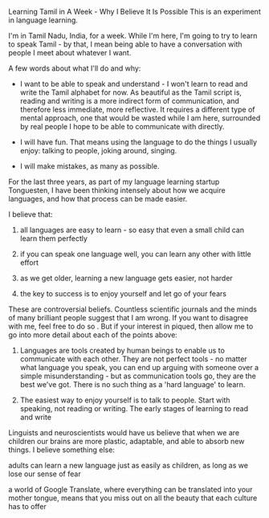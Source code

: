 Learning Tamil in A Week - Why I Believe It Is Possible
This is an experiment in language learning.

I'm in Tamil Nadu, India, for a week.  While I'm here, I'm going to try to learn to speak Tamil - by that, I mean being able to have a conversation with people I meet about whatever I want. 

A few words about what I'll do and why:

- I want to be able to speak and understand - I won't learn to read and write the Tamil alphabet for now. As beautiful as the Tamil script is, reading and writing is a more indirect form of communication, and therefore less immediate, more reflective. It requires a different type of mental approach, one that would be wasted while I am here, surrounded by real people I hope to be able to communicate with directly.

- I will have fun. That means using the language to do the things I usually enjoy: talking to people, joking around, singing.

- I will make mistakes, as many as possible.

 For the last three years, as part of my language learning startup Tonguesten, I have been thinking intensely about how we acquire languages, and how that process can be made easier. 

I believe that:

1) all languages are easy to learn - so easy that even a small child can learn them perfectly

2) if you can speak one language well, you can learn any other with little effort

3) as we get older, learning a new language gets easier, not harder

4) the key to success is to enjoy yourself and let go of your fears

These are controversial beliefs. Countless scientific journals and the minds of many brilliant people suggest that I am wrong. If you want to disagree with me, feel free to do so . But if your interest in piqued, then allow me to go into more detail about each of the points above:

1) Languages are tools created by human beings to enable us to communicate with each other. They are not perfect tools -  no matter what language you speak, you can end up arguing with someone over a simple misunderstanding - but as communication tools go, they are the best we've got. There is no such thing as a 'hard language' to learn. 

4) The easiest way to enjoy yourself is to talk to people.  Start with speaking, not reading or writing. The early stages of learning to read and write 





 Linguists and neuroscientists would have us believe that when we are children our brains are more plastic, adaptable, and able to absorb new things. I believe something else: 

adults can learn a new language just as easily as children, as long as we lose our sense of fear


a world of Google Translate, where everything can be translated into your mother tongue, means that you miss out on all the beauty that each culture has to offer